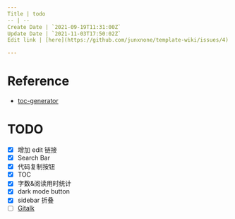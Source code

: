 ```yaml
---
Title | todo
-- | --
Create Date | `2021-09-19T11:31:00Z`
Update Date | `2021-11-03T17:50:02Z`
Edit link | [here](https://github.com/junxnone/template-wiki/issues/4)

---
```

# Reference

- [toc-generator](https://github.com/technote-space/toc-generator)

# TODO

- [x] 增加 edit 链接
- [x] Search Bar
- [x] 代码复制按钮
- [x] TOC
- [x] 字数&阅读用时统计
- [x] dark mode button
- [x] sidebar 折叠
- [ ] [Gitalk](https://github.com/gitalk/gitalk/blob/master/readme-cn.md)

